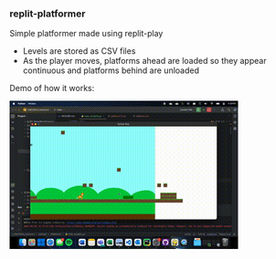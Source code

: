 ### replit-platformer
Simple platformer made using replit-play
- Levels are stored as CSV files
- As the player moves, platforms ahead are loaded so they appear continuous and platforms behind are unloaded


Demo of how it works:

![video of demo](https://github.com/winston-de/replit_platformer/blob/main/demo.gif?raw=true)